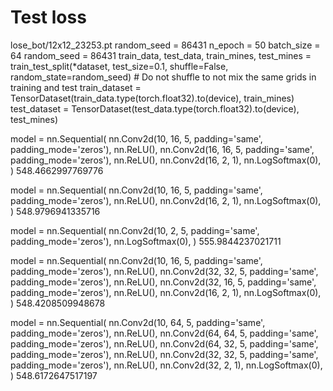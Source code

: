 
# Test loss
lose_bot/12x12_23253.pt
random_seed = 86431
n_epoch = 50
batch_size = 64
random_seed = 86431
train_data, test_data, train_mines, test_mines = train_test_split(*dataset, test_size=0.1, shuffle=False, random_state=random_seed) # Do not shuffle to not mix the same grids in training and test
train_dataset = TensorDataset(train_data.type(torch.float32).to(device), train_mines)
test_dataset = TensorDataset(test_data.type(torch.float32).to(device), test_mines)

model = nn.Sequential(
    nn.Conv2d(10, 16, 5, padding='same', padding_mode='zeros'),
    nn.ReLU(),
    nn.Conv2d(16, 16, 5, padding='same', padding_mode='zeros'),
    nn.ReLU(),
    nn.Conv2d(16, 2, 1),
    nn.LogSoftmax(0),
)
548.4662997769776


model = nn.Sequential(
    nn.Conv2d(10, 16, 5, padding='same', padding_mode='zeros'),
    nn.ReLU(),
    nn.Conv2d(16, 2, 1),
    nn.LogSoftmax(0),
)
548.9796941335716

model = nn.Sequential(
    nn.Conv2d(10, 2, 5, padding='same', padding_mode='zeros'),
    nn.LogSoftmax(0),
)
555.9844237021711

model = nn.Sequential(
    nn.Conv2d(10, 16, 5, padding='same', padding_mode='zeros'),
    nn.ReLU(),
    nn.Conv2d(32, 32, 5, padding='same', padding_mode='zeros'),
    nn.ReLU(),
    nn.Conv2d(32, 16, 5, padding='same', padding_mode='zeros'),
    nn.ReLU(),
    nn.Conv2d(16, 2, 1),
    nn.LogSoftmax(0),
)
548.4208509948678

model = nn.Sequential(
    nn.Conv2d(10, 64, 5, padding='same', padding_mode='zeros'),
    nn.ReLU(),
    nn.Conv2d(64, 64, 5, padding='same', padding_mode='zeros'),
    nn.ReLU(),
    nn.Conv2d(64, 32, 5, padding='same', padding_mode='zeros'),
    nn.ReLU(),
    nn.Conv2d(32, 32, 5, padding='same', padding_mode='zeros'),
    nn.ReLU(),
    nn.Conv2d(32, 2, 1),
    nn.LogSoftmax(0),
)
548.6172647517197

